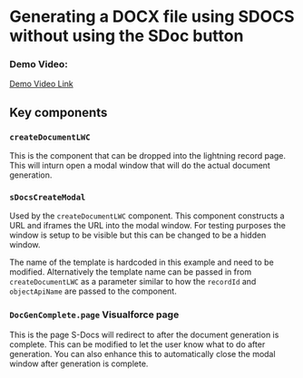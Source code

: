 # Generating a DOCX file using SDOCS without using the SDoc button

### Demo Video:

[Demo Video Link]("https://www.loom.com/share/028269b61b54496389c93eb529dae10e?sid=3a5a59e7-39f5-427c-acc6-7f46e7738a7a")

## Key components

### `createDocumentLWC`

This is the component that can be dropped into the lightning record page. This will inturn open a modal window that will do the actual document generation.

### `sDocsCreateModal`

Used by the `createDocumentLWC` component. This component constructs a URL and iframes the URL into the modal window. For testing purposes the window is setup to be visible but this can be changed to be a hidden window.

The name of the template is hardcoded in this example and need to be modified. Alternatively the template name can be passed in from `createDocumentLWC` as a parameter similar to how the `recordId` and `objectApiName` are passed to the component. 

### `DocGenComplete.page` Visualforce page

This is the page S-Docs will redirect to after the document generation is complete. This can be modified to let the user know what to do after generation. You can also enhance this to automatically close the modal window after generation is complete. 